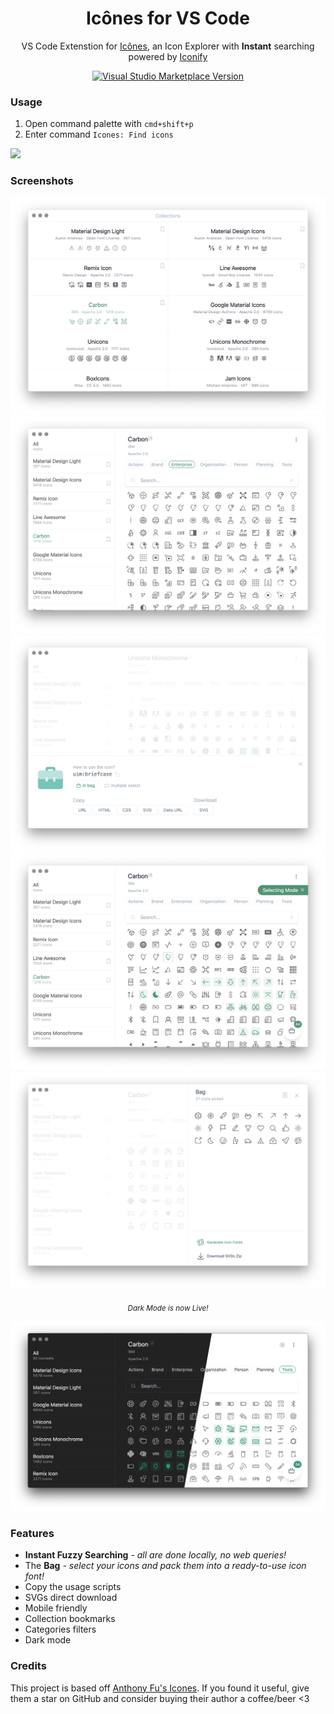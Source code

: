 <h1 align="center">
  Icônes for VS Code
</h1>

<p align="center">VS Code Extenstion for <a href="https://github.com/antfu/icones">Icônes</a>, an Icon Explorer with <b>Instant</b> searching powered by <a href="https://github.com/iconify/iconify" target="_blank">Iconify</a></p>

<p align="center">
  <a href='https://marketplace.visualstudio.com/items?itemName=afzalsayed96.icones'>
    <img alt="Visual Studio Marketplace Version" src="https://img.shields.io/visual-studio-marketplace/v/afzalsayed96.icones?color=%2342b883&label=VS%20Code%20Marketplace&logo=visual-studio-code">
  </a>
</p>

### Usage

1. Open command palette with `cmd+shift+p`
2. Enter command `Icones: Find icons`

![](./screenshots/demo.gif)

### Screenshots

![](./screenshots/1.png)
![](./screenshots/2.png)
![](./screenshots/3.png)
![](./screenshots/4.png)
![](./screenshots/5.png)

<p align="center">
<sub><em>Dark Mode is now Live!</em></sub>
</p>

![](./screenshots/6.png)

### Features

- **Instant Fuzzy Searching** _- all are done locally, no web queries!_
- The **Bag** _- select your icons and pack them into a ready-to-use icon font!_
- Copy the usage scripts
- SVGs direct download
- Mobile friendly
- Collection bookmarks
- Categories filters
- Dark mode

### Credits

This project is based off [Anthony Fu's Icones](https://github.com/antfu/icons). If you found it useful, give them a star on GitHub and consider buying their author a coffee/beer <3
